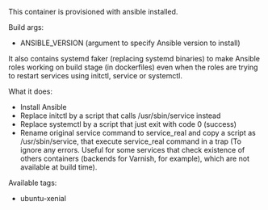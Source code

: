 This container is provisioned with ansible installed.

Build args:

- ANSIBLE_VERSION (argument to specify Ansible version to install)

It also contains systemd faker (replacing systemd binaries) to make Ansible roles working on build stage (in dockerfiles) even when the roles are trying to restart services using initctl, service or systemctl.

What it does:

- Install Ansible
- Replace initctl by a script that calls /usr/sbin/service instead
- Replace systemctl by a script that just exit with code 0 (success)
- Rename original service command to service_real and copy a script as /usr/sbin/service, that execute service_real command in a trap (To ignore any errors. Useful for some services that check existence of others containers (backends for Varnish, for example), which are not available at build time).

Available tags:

- ubuntu-xenial